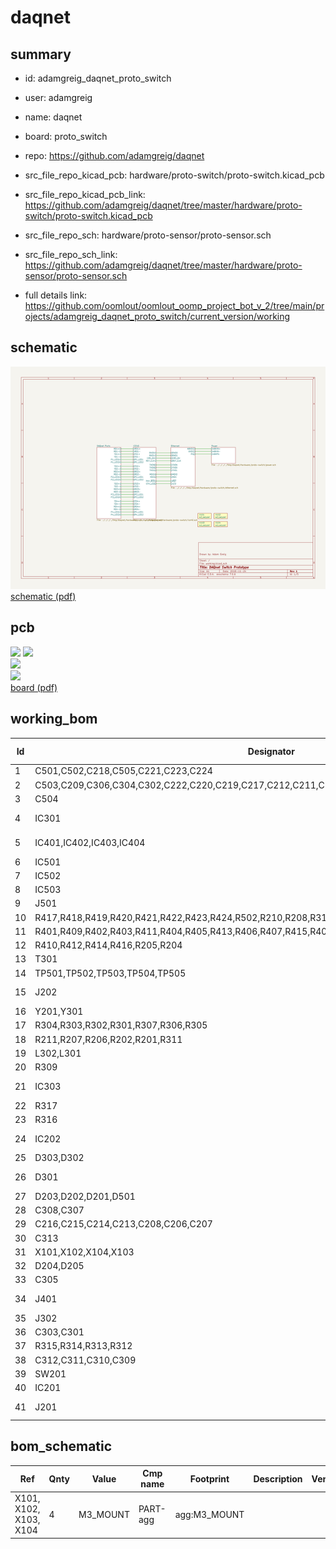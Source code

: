 # daqnet
 
## summary 
* id: adamgreig_daqnet_proto_switch
* user: adamgreig
* name: daqnet
* board: proto_switch
* repo: https://github.com/adamgreig/daqnet
* src_file_repo_kicad_pcb: hardware/proto-switch/proto-switch.kicad_pcb
* src_file_repo_kicad_pcb_link: https://github.com/adamgreig/daqnet/tree/master/hardware/proto-switch/proto-switch.kicad_pcb


* src_file_repo_sch: hardware/proto-sensor/proto-sensor.sch
* src_file_repo_sch_link: https://github.com/adamgreig/daqnet/tree/master/hardware/proto-sensor/proto-sensor.sch
* full details link: https://github.com/oomlout/oomlout_oomp_project_bot_v_2/tree/main/projects/adamgreig_daqnet_proto_switch/current_version/working  

## schematic  
![](working_schematic_600.png)  
[schematic (pdf)](working_schematic.pdf) 






















## pcb  
![](working_3d_600.png) 
![](working_3d_front_600.png)  
![](working_3d_back_600.png)  
![](working_600.png)  
[board (pdf)](working.pdf)  

## working_bom
| Id | Designator | Footprint | Quantity | Designation | Supplier and ref |  | None | 
| --- | --- | --- | --- | --- | --- | --- | --- | 
| 1 | C501,C502,C218,C505,C221,C223,C224 | 0603 | 7 | 10Âµ |  |  | [''] | 
| 2 | C503,C209,C306,C304,C302,C222,C220,C219,C217,C212,C211,C203,C205,C202,C201,C314,C210,C204 | 0402 | 18 | 100n |  |  | [''] | 
| 3 | C504 | 0402 | 1 | 1Âµ |  |  | [''] | 
| 4 | IC301 | QFN-24-EP-MICREL | 1 | KSZ8081RNA |  |  | [''] | 
| 5 | IC401,IC402,IC403,IC404 | uQFN-10L | 4 | ECMF04-4HSM10 |  |  | [''] | 
| 6 | IC501 | SIP-8-DCDC | 1 | TEC 2-4810 |  |  | [''] | 
| 7 | IC502 | SOT-23 | 1 | MCP1700 |  |  | [''] | 
| 8 | IC503 | SIP-8-DCDC | 1 | TEC 2-4815 |  |  | [''] | 
| 9 | J501 | SIL-254P-01 | 1 | GND |  |  | [''] | 
| 10 | R417,R418,R419,R420,R421,R422,R423,R424,R502,R210,R208,R310,R308,R212,R213,R318,R209,R501,R503 | 0402 | 19 | 1k |  |  | [''] | 
| 11 | R401,R409,R402,R403,R411,R404,R405,R413,R406,R407,R415,R408 | 0402 | 12 | 140 |  |  | [''] | 
| 12 | R410,R412,R414,R416,R205,R204 | 0402 | 6 | 100 |  |  | [''] | 
| 13 | T301 | 749010012A | 1 | 749013011A |  |  | [''] | 
| 14 | TP501,TP502,TP503,TP504,TP505 | TESTPAD | 5 | TESTPAD |  |  | [''] | 
| 15 | J202 | SM04B-PASS | 1 | UART |  |  | [''] | 
| 16 | Y201,Y301 | XTAL-25x20 | 2 | 25M |  |  | [''] | 
| 17 | R304,R303,R302,R301,R307,R306,R305 | 0402 | 7 | 33 |  |  | [''] | 
| 18 | R211,R207,R206,R202,R201,R311 | 0402 | 6 | 10k |  |  | [''] | 
| 19 | L302,L301 | 0603 | 2 | FB |  |  | [''] | 
| 20 | R309 | 0402 | 1 | 6k49 |  |  | [''] | 
| 21 | IC303 | DFN-10-EP-MAX | 1 | MAX5969x |  |  | [''] | 
| 22 | R317 | 0402 | 1 | 619 |  |  | [''] | 
| 23 | R316 | 0402 | 1 | 24k9 |  |  | [''] | 
| 24 | IC202 | Lattice-BG121 | 1 | iCE40HX8K-BG121 |  |  | [''] | 
| 25 | D303,D302 | TO-269AA | 2 | MB2S |  |  | [''] | 
| 26 | D301 | DO-214AC-SMA | 1 | SMAJ58A |  |  | [''] | 
| 27 | D203,D202,D201,D501 | 0603-LED | 4 | LED |  |  | [''] | 
| 28 | C308,C307 | 0603 | 2 | 100n |  |  | [''] | 
| 29 | C216,C215,C214,C213,C208,C206,C207 | 0402 | 7 | 10n |  |  | [''] | 
| 30 | C313 | 0805 | 1 | 100n 60V |  |  | [''] | 
| 31 | X101,X102,X104,X103 | M3_MOUNT | 4 | M3_MOUNT |  |  | [''] | 
| 32 | D204,D205 | 0402 | 2 | ESD_DIODE |  |  | [''] | 
| 33 | C305 | 0603 | 1 | 2Âµ2 |  |  | [''] | 
| 34 | J401 | RJHSE-538X-04 | 1 | RJHSE-538x-04 |  |  | [''] | 
| 35 | J302 | RJHSE-538X | 1 | RJHSE-538x |  |  | [''] | 
| 36 | C303,C301 | 1206 | 2 | 22Âµ |  |  | [''] | 
| 37 | R315,R314,R313,R312 | 0603 | 4 | DNF |  |  | [''] | 
| 38 | C312,C311,C310,C309 | 0805 | 4 | DNF |  |  | [''] | 
| 39 | SW201 | KSR232G | 1 | ~ |  |  | [''] | 
| 40 | IC201 | UFDFN-8 | 1 | W25Q80 |  |  | [''] | 
| 41 | J201 | FTSH-105-01-F-D-K | 1 | ~ |  |  | [''] | 


## bom_schematic
| Ref | Qnty | Value | Cmp name | Footprint | Description | Vendor | DNP | 
| --- | --- | --- | --- | --- | --- | --- | --- | 
| X101, X102, X103, X104 | 4 | M3_MOUNT | PART-agg | agg:M3_MOUNT |  |  |  | 



